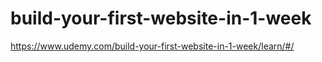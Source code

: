 # build-your-first-website-in-1-week
https://www.udemy.com/build-your-first-website-in-1-week/learn/#/
